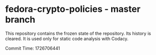 # fedora-crypto-policies - master branch

This repository contains the frozen state of the repository.
Its history is cleared. It is used only for static code
analysis with Codacy.

Commit Time: 1726706441